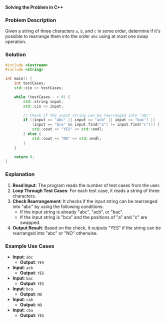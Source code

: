 **Solving the Problem in C++**

### Problem Description

Given a string of three characters `a`, `b`, and `c` in some order, determine if it's possible to rearrange them into the order `abc` using at most one swap operation.

### Solution

```cpp
#include <iostream>
#include <string>

int main() {
    int testCases;
    std::cin >> testCases;

    while (testCases-- > 0) {
        std::string input;
        std::cin >> input;

        // Check if the input string can be rearranged into "abc"
        if ((input == "abc" || input == "acb" || input == "bac") ||
            (input == "bca" && input.find("a") != input.find("c"))) {
            std::cout << "YES" << std::endl;
        } else {
            std::cout << "NO" << std::endl;
        }
    }

    return 0;
}
```

### Explanation

1. **Read Input**: The program reads the number of test cases from the user.
2. **Loop Through Test Cases**: For each test case, it reads a string of three characters.
3. **Check Rearrangement**: It checks if the input string can be rearranged into "abc" by using the following conditions:
   - If the input string is already "abc", "acb", or "bac".
   - If the input string is "bca" and the positions of "a" and "c" are swapped.
4. **Output Result**: Based on the check, it outputs "YES" if the string can be rearranged into "abc" or "NO" otherwise.

### Example Use Cases

- **Input**: `abc`
  - **Output**: `YES`
- **Input**: `acb`
  - **Output**: `YES`
- **Input**: `bac`
  - **Output**: `YES`
- **Input**: `bca`
  - **Output**: `NO`
- **Input**: `cab`
  - **Output**: `NO`
- **Input**: `cba`
  - **Output**: `YES`